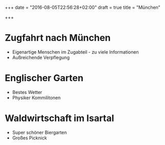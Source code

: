 +++
date = "2016-08-05T22:56:28+02:00"
draft = true
title = "München"

+++

# Zugfahrt nach München
- Eigenartige Menschen im Zugabteil - zu viele Informationen
- Außreichende Verpflegung

# Englischer Garten
- Bestes Wetter
- Physiker Kommilitonen

# Waldwirtschaft im Isartal
- Super schöner Biergarten
- Großes Picknick
